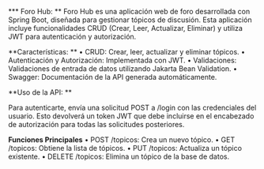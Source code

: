 *** Foro Hub: **
Foro Hub es una aplicación web de foro desarrollada con Spring Boot, diseñada para gestionar tópicos de discusión. Esta aplicación incluye funcionalidades CRUD (Crear, Leer, Actualizar, Eliminar) y utiliza JWT para autenticación y autorización.

**Características: **
•	CRUD: Crear, leer, actualizar y eliminar tópicos.
•	Autenticación y Autorización: Implementada con JWT.
•	Validaciones: Validaciones de entrada de datos utilizando Jakarta Bean Validation.
•	Swagger: Documentación de la API generada automáticamente.

**Uso de la API: **

Para autenticarte, envía una solicitud POST a /login con las credenciales del usuario. Esto devolverá un token JWT que debe incluirse en el encabezado de autorización para todas las solicitudes posteriores.

**Funciones Principales**
•	POST /topicos: Crea un nuevo tópico.
•	GET /topicos: Obtiene la lista de tópicos.
•	PUT /topicos: Actualiza un tópico existente.
•	DELETE /topicos: Elimina un tópico de la base de datos.


